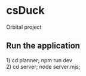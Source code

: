 # csDuck

Orbital project

## Run the application

<p>1) cd planner; npm run dev<br>2) cd server; node server.mjs;</p>
